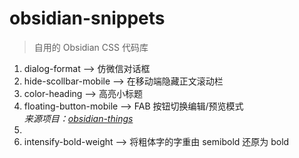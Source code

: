 # obsidian-snippets
> 自用的 Obsidian CSS 代码库

1. dialog-format --> 仿微信对话框
2. hide-scollbar-mobile --> 在移动端隐藏正文滚动栏
3. color-heading --> 高亮小标题
4. floating-button-mobile --> FAB 按钮切换编辑/预览模式
<br>*来源项目：[obsidian-things](https://github.com/colineckert/obsidian-things)*
5. 
6. intensify-bold-weight --> 将粗体字的字重由 semibold 还原为 bold
